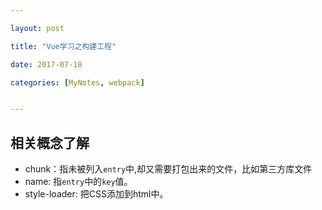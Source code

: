 ```yaml
---

layout: post

title: "Vue学习之构建工程"

date: 2017-07-18

categories: [MyNotes, webpack]


---
```


## 相关概念了解
- chunk：指未被列入``entry``中,却又需要打包出来的文件，比如第三方库文件
- name: 指``entry``中的``key``值。
- style-loader: 把CSS添加到html中。